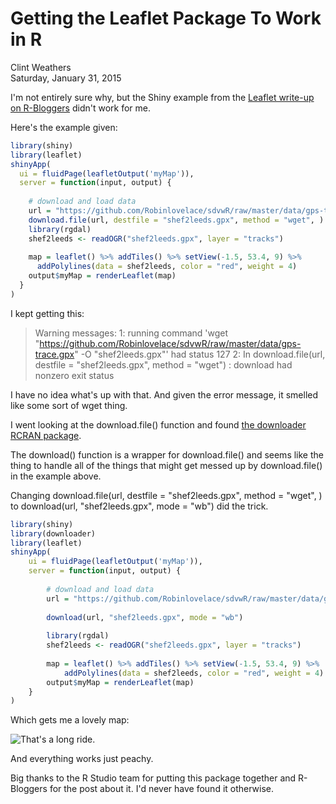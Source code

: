 # Getting the Leaflet Package To Work in R
Clint Weathers  
Saturday, January 31, 2015  

I'm not entirely sure why, but the Shiny example from the [Leaflet write-up on R-Bloggers](http://www.r-bloggers.com/the-leaflet-package-for-online-mapping-in-r/) didn't work for me.

Here's the example given:


```r
library(shiny)
library(leaflet)
shinyApp(
  ui = fluidPage(leafletOutput('myMap')),
  server = function(input, output) {
    
    # download and load data
    url = "https://github.com/Robinlovelace/sdvwR/raw/master/data/gps-trace.gpx"
    download.file(url, destfile = "shef2leeds.gpx", method = "wget", )
    library(rgdal)
    shef2leeds <- readOGR("shef2leeds.gpx", layer = "tracks")
    
    map = leaflet() %>% addTiles() %>% setView(-1.5, 53.4, 9) %>% 
      addPolylines(data = shef2leeds, color = "red", weight = 4)
    output$myMap = renderLeaflet(map)
  }
)
```


I kept getting this:



> Warning messages:
> 1: running command 'wget  "https://github.com/Robinlovelace/sdvwR/raw/master/data/gps-trace.gpx" -O "shef2leeds.gpx"' had status 127 
> 2: In download.file(url, destfile = "shef2leeds.gpx", method = "wget") :
  download had nonzero exit status  


I have no idea what's up with that. And given the error message, it smelled like some sort of wget thing.  

I went looking at the download.file() function and found [the downloader RCRAN package](http://cran.r-project.org/web/packages/downloader/downloader.pdf).  

The download() function is a wrapper for download.file() and seems like the thing to handle all of the things that might get messed up by download.file() in the example above.  

Changing download.file(url, destfile = "shef2leeds.gpx", method = "wget", ) to download(url, "shef2leeds.gpx", mode = "wb") did the trick. 


```r
library(shiny)
library(downloader)
library(leaflet)
shinyApp(
    ui = fluidPage(leafletOutput('myMap')),
    server = function(input, output) {
        
        # download and load data
        url = "https://github.com/Robinlovelace/sdvwR/raw/master/data/gps-trace.gpx"
        
        download(url, "shef2leeds.gpx", mode = "wb")
        
        library(rgdal)
        shef2leeds <- readOGR("shef2leeds.gpx", layer = "tracks")
        
        map = leaflet() %>% addTiles() %>% setView(-1.5, 53.4, 9) %>% 
            addPolylines(data = shef2leeds, color = "red", weight = 4)
        output$myMap = renderLeaflet(map)
    }
)
```


Which gets me a lovely map:  

![That's a long ride.](http://i.imgur.com/tniXD3P.jpg)

And everything works just peachy.

Big thanks to the R Studio team for putting this package together and R-Bloggers for the post about it.
I'd never have found it otherwise.
